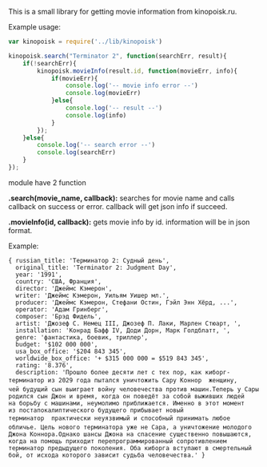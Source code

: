 This is a small library for getting movie information from kinopoisk.ru.

Example usage: 

``` javascript
var kinopoisk = require('../lib/kinopoisk')

kinopoisk.search("Terminator 2", function(searchErr, result){
    if(!searchErr){
        kinopoisk.movieInfo(result.id, function(movieErr, info){
            if(movieErr){
                console.log('-- movie info error --')
                console.log(movieErr)
            }else{
                console.log('-- result --')
                console.log(info)
            }
        });
    }else{
        console.log('-- search error --')
        console.log(searchErr)
    }
});

```

module have 2 function

**.search(movie_name, callback):** searches for movie name and calls callback on success or error. callback will get json info if succeed.

**.movieInfo(id, callback):** gets movie info by id. information will be in json format.


Example:

```
{ russian_title: 'Терминатор 2: Судный день',
  original_title: 'Terminator 2: Judgment Day',
  year: '1991',
  country: 'США, Франция',
  director: 'Джеймс Кэмерон',
  writer: 'Джеймс Кэмерон, Уильям Уишер мл.',
  producer: 'Джеймс Кэмерон, Стефани Остин, Гэйл Энн Хёрд, ...',
  operator: 'Адам Гринберг',
  composer: 'Брэд Фидель',
  artist: 'Джозеф С. Немец III, Джозеф П. Лаки, Марлен Стюарт, ',
  installation: 'Конрад Бафф IV, Доди Дорн, Марк Голдблатт, ',
  genre: 'фантастика, боевик, триллер',
  budget: '$102 000 000',
  usa_box_office: '$204 843 345',
  worldwide_box_office: '+ $315 000 000 = $519 843 345',
  rating: '8.376',
  description: 'Прошло более десяти лет с тех пор, как киборг-терминатор из 2029 года пытался уничтожить Сару Коннор  женщину, чей будущий сын выиграет войну человечества против машин.Теперь у Сары родился сын Джон и время, когда он поведёт за собой выживших людей на борьбу с машинами, неумолимо приближается. Именно в этот момент из постапокалиптического будущего прибывает новый терминатор  практически неуязвимый и способный принимать любое обличье. Цель нового терминатора уже не Сара, а уничтожение молодого Джона Коннора.Однако шансы Джона на спасение существенно повышаются, когда на помощь приходит перепрограммированный сопротивлением терминатор предыдущего поколения. Оба киборга вступают в смертельный бой, от исхода которого зависит судьба человечества.' }
```
